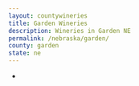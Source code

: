 ```yaml
---
layout: countywineries
title: Garden Wineries
description: Wineries in Garden NE
permalink: /nebraska/garden/
county: garden
state: ne
---
```

-

